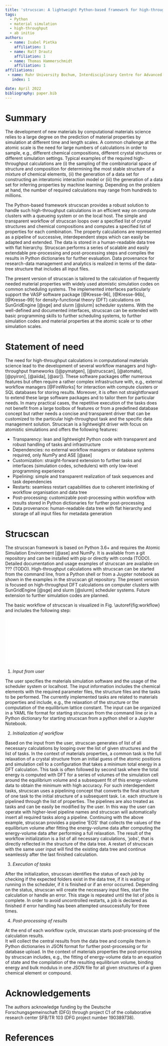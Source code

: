 ```yaml
---
title: 'strucscan: A lightweight Python-based framework for high-throughput material simulation'
tags:
  - Python
  - material simulation
  - high-throughput  
  - ab initio
authors:
  - name: Isabel Pietka
    affiliation: 1
  - name: Ralf Drautz
    affiliation: 1
  - name: Thomas Hammerschmidt
    affiliation: 1 
affiliations:
 - name: Ruhr University Bochum, Interdisciplinary Centre for Advanced Materials Simulation (ICAMS)
   index: 1

date: April 2022
bibliography: paper.bib
---
```


# Summary

The development of new materials by computational materials science relies to a large degree on the prediction
of material properties by simulation at different time and length scales. A common challenge at the atomic scale
is the need for large numbers of calculations in order to sample, e.g., different chemical compositions, different
crystal structures or different simulation settings. Typical examples of the required high-throughput calculations
are (i) the sampling of the combinatorial space of structure and composition for determining the most stable 
structure of a mixture of chemical elements, (ii) the generation of a data set for constructing an interatomic 
interaction model or (iii) the generation of a data set for inferring properties by machine learning.
Depending on the problem at hand, the number of required calculations may range from hundreds to millions.

The Python-based framework strucscan provides a robust solution to handle such high-throughput calculations
in an efficient way on compute clusters with a queueing system or on the local host. The simple and transparent 
workflow of strucscan loops over a specified list of crystal structures and chemical compositions and computes a 
specified list of properties for each combination. The property calculations are represented as a pipeline of 
successive, interdependent steps which can easily be adapted and extended. The data is stored in a human-readable 
data tree with flat hierarchy. Strucscan performs a series of scalable and easily extendable pre-processing and 
post-processing steps and compiles the results in Python dictionaries for further evaluation. Data provenance for 
research-data management and analytics is realized in terms of the data-tree structure that includes all input 
files.

The present version of strucscan is tailored to the calculation of frequently needed material properties with
widely used atomistic simulation codes on common scheduling systems. The implemented interfaces particularly
support the VASP software package [@Kresse-96], [@Kresse-96b], [@Kresse-99] for density-functional theory (DFT)
calculations on SunGridEngine [@sge] and slurm [@slurm] scheduler systems. With the well-defined and documented 
interfaces, strucscan can be extended with basic programming skills to further scheduling systems, to further
simulation codes and material properties at the atomic scale or to other simulation scales.

# Statement of need

The need for high-throughput calculations in computational materials science lead to the development of several
workflow managers and high-throughput frameworks ([@pymatgen], [@strucscan], [@atomate], [@pyiron], [@aiida], [@asr]). 
These software packages offer numerous features but often require a rather complex infrastructure with, e.g.,
external workflow managers [@FireWorks] for interaction with compute clusters or SQL databases for storing results. 
Moreover, it is often not straightforward to extend these large software packages and to tailor them for 
particular needs. In many practical cases, the repetitive execution of the tasks does not benefit 
from a large toolbox of features or from a predefined database concept but rather needs a concise and transparent 
driver that can be customized to the particular high-throughput task and the specific data management solution.
Strucscan is a lightweight driver with focus on atomistic simulations and offers the following features:

- Transparency: lean and lightweight Python code with transparent and robust handling of tasks and infrastructure
- Dependencies: no external workflow managers or database systems required, only NumPy and ASE [@ase]
- Customization: straight-forward extension to further tasks and interfaces (simulation codes, schedulers) with 
  only low-level programming experience
- Pipelining: simple and transparent realization of task sequences and task dependencies
- Restarts: seamless restart capabilities due to coherent interlinking of workflow organisation and data tree
- Post-processing: customizable post-processing within workflow with results stored in Python dictionaries for 
  further post-processing
- Data provenance: human-readable data tree with flat hierarchy and storage of all input files for metadata 
  generation

# Strucscan

The strucscan framework is based on Python 3.6+ and requires the Atomic Simulation Environment [@ase] and NumPy. 
It is available from a git repository and can be installed with pip or directly with conda (TODO).
Detailed documentation and usage examples of strucscan are available on ??? (TODO). 
High-throughput calculations with strucscan can be started from the command line, from a Python shell or from 
a Juypter notebook as shown in the examples in the strucscan git repository.
The present version is focused on high-throughput DFT calculations on computer clusters with SunGridEngine [@sge] 
and slurm [@slurm] scheduler systems. Future extension to further simulation codes are planned.

The basic workflow of strucscan is visualized in Fig. \autoref{fig:workflow} and includes the following step:

![Workflow of the strucscan framework: the process starts with creating 
a list of jobs by looping over structures and pipelining 
the properties. Any required dependencies will be resolved and inserted
into the list of jobs. Depending on the status of the job, 
the job is monitored if running (or queued), files will be created 
if necessary, and errors will be handled automatically.
If the job is finished successfully, data is collected and a simple
post-processing is conducted \label{fig:workflow}](workflow.pdf)

1. *Input from user* 

The user specifies the materials simulation software and the usage of the scheduler system or localhost.
The input information includes the chemical elements with the required parameter files, the structure files
and the tasks to be performed. The currently implemented tasks are related to materials properties and
include, e.g., the relaxation of the structure or the computation of the equilibrium lattice constant.
The input can be organized in a YAML file format for starting strucscan from the command line or in a 
Python dictionary for starting strucscan from a python shell or a Jupyter Notebook. 

2. *Initialization of workflow*

Based on the input from the user, strucscan generates of list of all necessary calculations by looping 
over the list of given structures and the list of tasks.
In the context of materials properties, a common task is the full relaxation of a crystal structure from
an initial guess of the atomic positions and simulation cell to a configuration that takes a minimum 
total energy in a DFT calculation. This task is often followed by second task where the total energy is
computed with DFT for a series of volumes of the simulation cell around the equilibrium volume and a 
subsequent fit of this energy-volume data to obtain the minimum with high accuracy.
For such interdependent tasks, strucscan uses a pipelining concept that converts the final structure of
one task to the initial structure of a subsequent task. I.e. each structure is pipelined through the list 
of properties. The pipelines are also treated as tasks and can be easily be modified by the user.
In this way the user can operate with higher-level pipeline names and strucscan will automatically insert 
all required tasks along a pipeline.
Continuing with the above example, strucscan provides a pipeline 'EOS' that collects the values of
the equilibrium volume after fitting the energy-volume data after computing the energy-volume data after 
performing a full relaxation.
The result of the workflow initialization is a list of all necessary calculations, '*jobs*', that is 
directly reflected in the structure of the data tree. A restart of strucscan with the same user input 
will find the existing data tree and continue seamlessly after the last finished 
calculation.

3. *Execution of tasks*

After the initialization, strucscan identifies the status of each *job* by checking if the expected
folders exist in the data tree, if it is waiting or running in the scheduler, if it is finished or
if an error occurred. Depending on the status, strucscan will create the necessary input files, start
the calculation or handle an error. This stage is repeated until the list of jobs is complete.
In order to avoid uncontrolled restarts, a job is declared as finished if error handling has been 
attempted unsuccessfully for three times.

4. *Post-processing of results*

At the end of each workflow cycle, strucscan starts post-processing of the calculation results.  
It will collect the central results from the data tree and compile them in Python dictionaries in JSON 
format for further post-processing or for database upload. 
In the context of materials properties the post-processing by strucscan includes, e.g., the fitting of 
energy-volume data to an equation of state and the compilation of the resulting equilibrium volume,
binding energy and bulk modulus in one JSON file for all given structures of a given chemical element
or compound.

# Acknowledgements

The  authors  acknowledge  funding  by  the  Deutsche Forschungsgemeinschaft (DFG) through project  C1 
of the collaborative research center SFB/TR 103 (DFG project number 190389738).

# References
